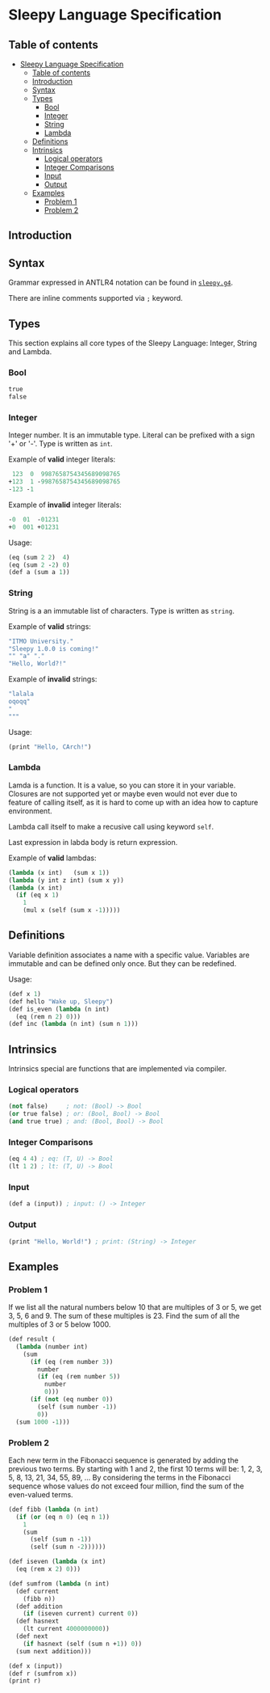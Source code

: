 # Sleepy Language Specification

## Table of contents

- [Sleepy Language Specification](#sleepy-language-specification)
  - [Table of contents](#table-of-contents)
  - [Introduction](#introduction)
  - [Syntax](#syntax)
  - [Types](#types)
    - [Bool](#bool)
    - [Integer](#integer)
    - [String](#string)
    - [Lambda](#lambda)
  - [Definitions](#definitions)
  - [Intrinsics](#intrinsics)
    - [Logical operators](#logical-operators)
    - [Integer Comparisons](#integer-comparisons)
    - [Input](#input)
    - [Output](#output)
  - [Examples](#examples)
    - [Problem 1](#problem-1)
    - [Problem 2](#problem-2)

## Introduction

## Syntax

Grammar expressed in ANTLR4 notation can be found
in [`sleepy.g4`](./sleepy.g4).

There are inline comments supported via `;` keyword.

## Types

This section explains all core types of
the Sleepy Language: Integer, String
and Lambda.

### Bool

```scheme
true
false
```

### Integer

Integer number. It is an immutable type.
Literal can be prefixed with a sign
'+' or '-'. Type is written as `int`.

Example of **valid** integer literals:

```scheme
 123  0  9987658754345689098765
+123  1 -9987658754345689098765
-123 -1 
```

Example of **invalid** integer literals:

```scheme
-0  01  -01231
+0  001 +01231
```

Usage:

```scheme
(eq (sum 2 2)  4)
(eq (sum 2 -2) 0)
(def a (sum a 1))
```

### String

String is a an immutable list of
characters. Type is written as
`string`.

Example of **valid** strings:

```scheme
"ITMO University."
"Sleepy 1.0.0 is coming!"
"" "a" "."
"Hello, World?!"
```

Example of **invalid** strings:

```scheme
"lalala
oqoqq"
"
"""
```

Usage:

```scheme
(print "Hello, CArch!")
```

### Lambda

Lamda is a function. It is a value,
so you can store it in your variable.
Closures are not supported yet or maybe
even would not ever due to feature
of calling itself, as it is hard to
come up with an idea how to capture
environment.

Lambda call itself to make a recusive call
using keyword `self`.

Last expression in labda body is
return expression.

Example of **valid** lambdas:

```scheme
(lambda (x int)   (sum x 1))
(lambda (y int z int) (sum x y))
(lambda (x int)   
  (if (eq x 1) 
    1 
    (mul x (self (sum x -1)))))
```

## Definitions

Variable definition associates a
name with a specific value. Variables
are immutable and can be defined only
once. But they can be redefined.

Usage:

```scheme
(def x 1)
(def hello "Wake up, Sleepy")
(def is_even (lambda (n int) 
  (eq (rem n 2) 0)))
(def inc (lambda (n int) (sum n 1)))
```

## Intrinsics

Intrinsics special are functions
that are implemented via compiler.

### Logical operators

```scheme
(not false)     ; not: (Bool) -> Bool
(or true false) ; or: (Bool, Bool) -> Bool
(and true true) ; and: (Bool, Bool) -> Bool
```

### Integer Comparisons

```scheme
(eq 4 4) ; eq: (T, U) -> Bool
(lt 1 2) ; lt: (T, U) -> Bool
```

### Input

```scheme
(def a (input)) ; input: () -> Integer
```

### Output

```scheme
(print "Hello, World!") ; print: (String) -> Integer
```

## Examples

### Problem 1

If we list all the natural numbers
below 10 that are multiples of 3 or 5,
we get 3, 5, 6 and 9. The sum of these
multiples is 23.
Find the sum of all the multiples of 3
or 5 below 1000.

```scheme
(def result (
  (lambda (number int) 
    (sum 
      (if (eq (rem number 3)) 
        number 
        (if (eq (rem number 5))
          number 
          0)))
      (if (not (eq number 0))
        (self (sum number -1))
        0))
  (sum 1000 -1)))
```

### Problem 2

Each new term in the Fibonacci sequence is
generated by adding the previous two terms.
By starting with 1 and 2, the first 10 terms
will be: 1, 2, 3, 5, 8, 13, 21, 34, 55,
89, ...
By considering the terms in the Fibonacci
sequence whose values do not exceed four
million, find the sum of the even-valued
terms.

```scheme
(def fibb (lambda (n int)
  (if (or (eq n 0) (eq n 1))
    1
    (sum 
      (self (sum n -1))
      (self (sum n -2))))))

(def iseven (lambda (x int) 
  (eq (rem x 2) 0)))

(def sumfrom (lambda (n int) 
  (def current 
    (fibb n))
  (def addition
    (if (iseven current) current 0))
  (def hasnext 
    (lt current 4000000000))
  (def next 
    (if hasnext (self (sum n +1)) 0))
  (sum next addition)))

(def x (input))
(def r (sumfrom x))
(print r)
```
